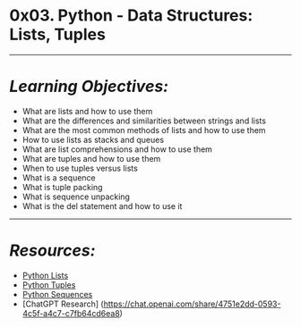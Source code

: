 # **0x03. Python - Data Structures: Lists, Tuples**
---
# *Learning Objectives:*
- What are lists and how to use them
- What are the differences and similarities between strings and lists
- What are the most common methods of lists and how to use them
- How to use lists as stacks and queues
- What are list comprehensions and how to use them
- What are tuples and how to use them
- When to use tuples versus lists
- What is a sequence
- What is tuple packing
- What is sequence unpacking
- What is the del statement and how to use it
---
# *Resources:*
- [Python Lists](https://docs.python.org/3/tutorial/datastructures.html#more-on-lists)
- [Python Tuples](https://docs.python.org/3/tutorial/datastructures.html#tuples-and-sequences)
- [Python Sequences](https://docs.python.org/3/tutorial/datastructures.html#sequences)
- [ChatGPT Research] (https://chat.openai.com/share/4751e2dd-0593-4c5f-a4c7-c7fb64cd6ea8)
